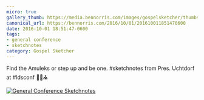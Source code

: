 ```yaml
---
micro: true
gallery_thumb: https://media.bennorris.com/images/gospelsketcher/thumbs/oct-16-3-uchtdorf-01.jpg
canonical_url: https://bennorris.com/2016/10/01/201610011851470600
date: 2016-10-01 18:51:47-0600
tags:
- general conference
- sketchnotes
category: Gospel Sketcher
---
```


Find the Amuleks or step up and be one. #sketchnotes from Pres. Uchtdorf at #ldsconf ✍🏼⛪️

[![General Conference Sketchnotes](https://media.bennorris.com/images/gospelsketcher/general-conference/oct-2016/oct-16-3-uchtdorf-01.jpg)](https://media.bennorris.com/images/gospelsketcher/general-conference/oct-2016/oct-16-3-uchtdorf-01.jpg)

